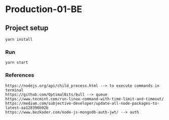 # Production-01-BE

## Project setup

```
yarn install
```

### Run

```
yarn start
```

### References 

```
https://nodejs.org/api/child_process.html --> to execute commands in terminal
https://github.com/OptimalBits/bull --> queue
https://www.tecmint.com/run-linux-command-with-time-limit-and-timeout/
https://medium.com/subjective-developer/update-all-node-packages-to-latest-aa128396b92b
https://www.bezkoder.com/node-js-mongodb-auth-jwt/ --> auth
```
